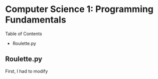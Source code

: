 # Computer Science 1: Programming Fundamentals
Table of Contents
- Roulette.py

## Roulette.py
First, I had to modify 
